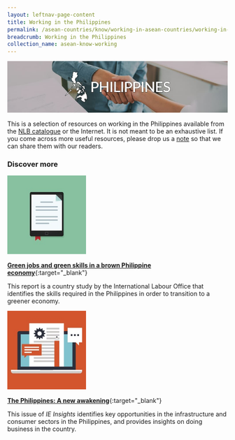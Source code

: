 ```yaml
---
layout: leftnav-page-content
title: Working in the Philippines
permalink: /asean-countries/know/working-in-asean-countries/working-in-Philippines/
breadcrumb: Working in the Philippines
collection_name: asean-know-working
---
```


<img src="/images/asean-working/ASEAN-Philippines-Working.jpg" alt="Working in Philippines banner" style="width:800px;" />

This is a selection of resources on working in the Philippines available from the [NLB catalogue](http://catalogue.nlb.gov.sg/) or the Internet.  It is not meant to be an exhaustive list. If you come across more useful resources, please drop us a [note](http://www.eyeonasia.sg/contact/) so that we can share them with our readers.

### **Discover more**

<img src="/images/resources/Article 2.jpg" style="width:180px;" />

[**Green jobs and green skills in a brown Philippine economy**](http://www.ilo.org/wcmsp5/groups/public/---asia/---ro-bangkok/---ilo-manila/documents/publication/wcms_145070.pdf){:target="_blank"}

This report is a country study by the International Labour Office that identifies the skills required in the Philippines in order to transition to a greener economy.

<img src="/images/resources/Article 4.jpg" style="width:180px;" />

[**The Philippines: A new awakening**](http://www.iesingapore.gov.sg/-/media/IE-Singapore/Files/Publications/IE-Insights/Vol19_Philippines_Nov14.ashx){:target="_blank"}

This issue of *IE Insights* identifies key opportunities in the infrastructure and consumer sectors in the Philippines, and provides insights on doing business in the country.